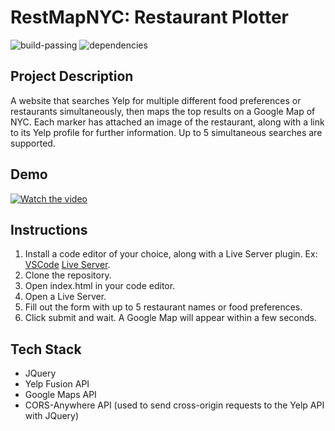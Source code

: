 # RestMapNYC: Restaurant Plotter
![build-passing](https://img.shields.io/badge/build-passing-brightgreen)
![dependencies](https://img.shields.io/badge/dependencies-up%20to%20date-brightgreen)

## Project Description

A website that searches Yelp for multiple different food preferences or restaurants simultaneously, then maps the top results on a Google Map of NYC. Each marker has attached an image of the restaurant, along with a link to its Yelp profile for further information. Up to 5 simultaneous searches are supported. 


## Demo

[![Watch the video](https://img.youtube.com/vi/Lwt06zuVXnc/maxresdefault.jpg)](https://www.youtube.com/watch?v=Lwt06zuVXnc)


## Instructions

1. Install a code editor of your choice, along with a Live Server plugin. Ex: [VSCode](https://code.visualstudio.com/Download) [Live Server](https://marketplace.visualstudio.com/items?itemName=ritwickdey.LiveServer).
1. Clone the repository.
2. Open index.html in your code editor.
3. Open a Live Server.
4. Fill out the form with up to 5 restaurant names or food preferences.
5. Click submit and wait. A Google Map will appear within a few seconds.

## Tech Stack
- JQuery
- Yelp Fusion API
- Google Maps API
- CORS-Anywhere API (used to send cross-origin requests to the Yelp API with JQuery)
